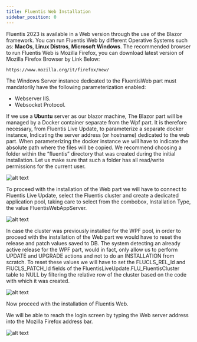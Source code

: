 ```yaml
---
title: Fluentis Web Installation
sidebar_position: 0
---
```



Fluentis 2023 is available in a Web version through the use of the Blazor framework.
You can run Fluentis Web by different Operative Systems such as: **MacOs**, **Linux Distros**, **Microsoft Windows**.
The recommended browser to run Fluentis Web is Mozilla Firefox, you can download latest version of Mozilla Firefox Browser by Link Below:

```
https://www.mozilla.org/it/firefox/new/
```
The Windows Server instance dedicated to the FluentisWeb part must mandatorily have the following parameterization enabled:
- Webserver IIS.
- Websocket Protocol.

If we use a **Ubuntu** server as our blazor machine, The Blazor part will be managed by a Docker container separate from the Wpf part. It is therefore necessary, from Fluentis Live Update, to parameterize a separate docker instance, Indicating the server address (or hostname) dedicated to the web part.
When parameterizing the docker instance we will have to indicate the absolute path where the files will be copied.
We recommend choosing a folder within the “fluentis” directory that was created during the initial installation.
Let us make sure that such a folder has all read/write permissions for the current user.

![alt text](/img/neutral/webInstallation/image-3.png)

To proceed with the installation of the Web part we will have to connect to Fluentis Live Update, select the Fluentis cluster and create a dedicated application pool, taking care to select from the combobox, Installation Type, the value FluentisWebAppServer.

![alt text](/img/neutral/webInstallation/image-4.png)

In case the cluster was previously installed for the WPF pool, in order to proceed with the installation of the Web part we would have to reset the release and patch values saved to DB.
The system detecting an already active release for the WPF part, would in fact, only allow us to perform UPDATE and UPGRADE actions and not to do an INSTALLATION from scratch.
To reset these values we will have to set the FLUCLS_REL_Id and FlUCLS_PATCH_Id fields of the FluentisLiveUpdate.FLU_FluentisCluster table to NULL by filtering the relative row of the cluster based on the code with which it was created.

![alt text](/img/neutral/webInstallation/image-5.png)

Now proceed with the installation of Fluentis Web.

We will be able to reach the login screen by typing the Web server address into the Mozilla Firefox address bar.

![alt text](/img/neutral/webInstallation/image-6.png)
